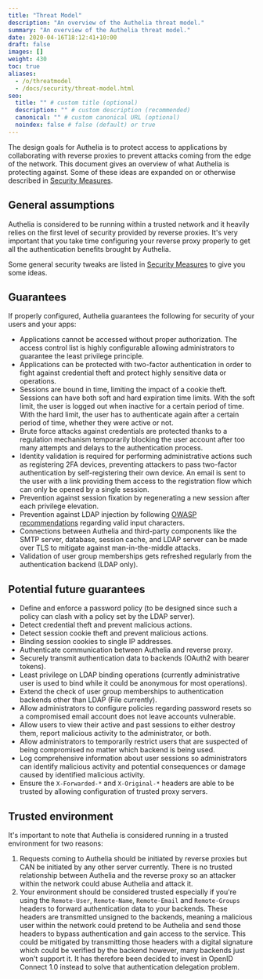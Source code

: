 ```yaml
---
title: "Threat Model"
description: "An overview of the Authelia threat model."
summary: "An overview of the Authelia threat model."
date: 2020-04-16T18:12:41+10:00
draft: false
images: []
weight: 430
toc: true
aliases:
  - /o/threatmodel
  - /docs/security/threat-model.html
seo:
  title: "" # custom title (optional)
  description: "" # custom description (recommended)
  canonical: "" # custom canonical URL (optional)
  noindex: false # false (default) or true
---
```


The design goals for Authelia is to protect access to applications by collaborating with reverse proxies to prevent
attacks coming from the edge of the network. This document gives an overview of what Authelia is protecting against.
Some of these ideas are expanded on or otherwise described in [Security Measures](measures.md).

## General assumptions

Authelia is considered to be running within a trusted network and it heavily relies on the first level of security
provided by reverse proxies. It's very important that you take time configuring your reverse proxy properly to get all
the authentication benefits brought by Authelia.

Some general security tweaks are listed in [Security Measures](measures.md) to give you some ideas.

## Guarantees

If properly configured, Authelia guarantees the following for security of your users and your apps:

* Applications cannot be accessed without proper authorization. The access control list is highly configurable allowing
  administrators to guarantee the least privilege principle.
* Applications can be protected with two-factor authentication in order to fight against credential theft and protect
  highly sensitive data or operations.
* Sessions are bound in time, limiting the impact of a cookie theft. Sessions can have both soft and hard expiration
  time limits. With the soft limit, the user is logged out when inactive for a certain period of time. With the hard
  limit, the user has to authenticate again after a certain period of time, whether they were active or not.
* Brute force attacks against credentials are protected thanks to a regulation mechanism temporarily blocking the user
  account after too many attempts and delays to the authentication process.
* Identity validation is required for performing administrative actions such as registering 2FA devices, preventing
  attackers to pass two-factor authentication by self-registering their own device. An email is sent to the user with a
  link providing them access to the registration flow which can only be opened by a single session.
* Prevention against session fixation by regenerating a new session after each privilege elevation.
* Prevention against LDAP injection by following
  [OWASP recommendations](https://cheatsheetseries.owasp.org/cheatsheets/LDAP_Injection_Prevention_Cheat_Sheet.html)
  regarding valid input characters.
* Connections between Authelia and third-party components like the SMTP server, database, session cache, and LDAP server
  can be made over TLS to mitigate against man-in-the-middle attacks.
* Validation of user group memberships gets refreshed regularly from the authentication backend (LDAP only).

## Potential future guarantees

* Define and enforce a password policy (to be designed since such a policy can clash with a policy set by the LDAP
  server).
* Detect credential theft and prevent malicious actions.
* Detect session cookie theft and prevent malicious actions.
* Binding session cookies to single IP addresses.
* Authenticate communication between Authelia and reverse proxy.
* Securely transmit authentication data to backends (OAuth2 with bearer tokens).
* Least privilege on LDAP binding operations (currently administrative user is used to bind while it could be anonymous
  for most operations).
* Extend the check of user group memberships to authentication backends other than LDAP (File currently).
* Allow administrators to configure policies regarding password resets so a compromised email account does not leave
  accounts vulnerable.
* Allow users to view their active and past sessions to either destroy them, report malicious activity to the
  administrator, or both.
* Allow administrators to temporarily restrict users that are suspected of being compromised no matter which backend is
  being used.
* Log comprehensive information about user sessions so administrators can identify malicious activity and potential
  consequences or damage caused by identified malicious activity.
* Ensure the `X-Forwarded-*` and `X-Original-*` headers are able to be trusted by allowing configuration of trusted proxy
  servers.

## Trusted environment

It's important to note that Authelia is considered running in a trusted environment for two reasons:

1. Requests coming to Authelia should be initiated by reverse proxies but CAN be initiated by any other server
   currently. There is no trusted relationship between Authelia and the reverse proxy so an attacker within the network
   could abuse Authelia and attack it.
2. Your environment should be considered trusted especially if you're using the `Remote-User`, `Remote-Name`,
   `Remote-Email` and `Remote-Groups` headers to forward authentication data to your backends. These headers are
   transmitted unsigned to the backends, meaning a malicious user within the network could pretend to be
   Authelia and send those headers to bypass authentication and gain access to the service. This could be mitigated by
   transmitting those headers with a digital signature which could be verified by the backend however, many backends
   just won't support it. It has therefore been decided to invest in OpenID Connect 1.0 instead to solve that
   authentication delegation problem.
